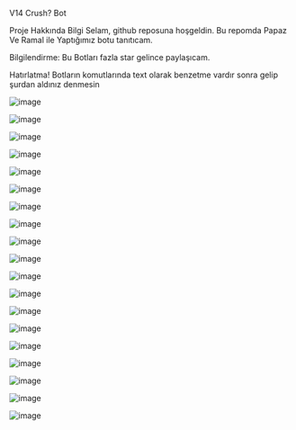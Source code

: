 V14 Crush? Bot

Proje Hakkında Bilgi
Selam, github reposuna hoşgeldin. Bu repomda Papaz Ve Ramal ile Yaptığımız botu tanıtıcam.

Bilgilendirme: Bu Botları fazla star gelince paylaşıcam.

Hatırlatma!
Botların komutlarında text olarak benzetme vardır sonra gelip şurdan aldınız denmesin


![image](https://github.com/ThisCrush/Crush-v14/assets/150682338/847cac9f-0678-47f5-963e-389ca47a02d7)

![image](https://github.com/ThisCrush/Crush-v14/assets/150682338/acc71241-0c8a-4142-b4a8-18f296d1bf17)

![image](https://github.com/ThisCrush/Crush-v14/assets/150682338/9baa8d34-f1d8-4826-b814-7ddab6224eb2)

![image](https://github.com/ThisCrush/Crush-v14/assets/150682338/6076f253-3325-4abc-a787-d91652977105)

![image](https://github.com/ThisCrush/Crush-v14/assets/150682338/8e61a6c4-5518-4727-a25d-56d3114498a0)

![image](https://github.com/ThisCrush/Crush-v14/assets/150682338/ff2941ec-7a8a-4972-9f10-aa29199f8a66)

![image](https://github.com/ThisCrush/Crush-v14/assets/150682338/a73b26be-6ad4-4009-b58d-3903d4646b2c)

![image](https://github.com/ThisCrush/Crush-v14/assets/150682338/e219a0dd-d343-45d9-93fd-c88429f26834)

![image](https://github.com/ThisCrush/Crush-v14/assets/150682338/ce0dd8ed-c7e8-4ba5-a301-6de9722a4f86)

![image](https://github.com/ThisCrush/Crush-v14/assets/150682338/0d008de8-4f7e-448e-bf05-f349a2196a81)

![image](https://github.com/ThisCrush/Crush-v14/assets/150682338/6a3f1b2a-5cc6-478e-ad47-8053a2fd3894)

![image](https://github.com/ThisCrush/Crush-v14/assets/150682338/efdc517c-c89f-4157-bc1e-d2f68cdcd51a)

![image](https://github.com/ThisCrush/Crush-v14/assets/150682338/dee48ec0-83e4-40f6-a43d-68aac5c9e090)

![image](https://github.com/ThisCrush/Crush-v14/assets/150682338/9cfa1e71-b168-4ef9-8718-6ac4a5a0d801)

![image](https://github.com/ThisCrush/Crush-v14/assets/150682338/74bcfd1a-37d7-41ef-8660-8076284f24ac)

![image](https://github.com/ThisCrush/Crush-v14/assets/150682338/5721842e-5517-4768-b7a3-c65eefb8afbd)

![image](https://github.com/ThisCrush/Crush-v14/assets/150682338/f27b3b36-fca8-4802-ac3a-8fc214315152)

![image](https://github.com/ThisCrush/Crush-v14/assets/150682338/74c70166-161b-4972-a72c-814db132711b)

![image](https://github.com/ThisCrush/Crush-v14/assets/150682338/8032c0fb-2b4e-4095-a14d-1b5d3bb4e1c2)
























